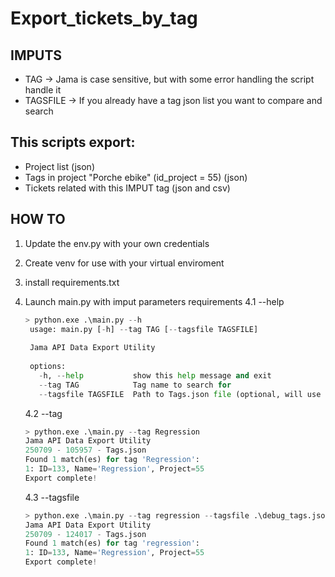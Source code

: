 # Export_tickets_by_tag

<h2>IMPUTS</h2>

- TAG -> Jama is case sensitive, but with some error handling the script handle it
- TAGSFILE -> If you already have a tag json list you want to compare and search



<h2>This scripts export:</h2>

- Project list (json)
- Tags in project "Porche ebike" (id_project = 55) (json)
- Tickets related with this IMPUT tag (json and csv)



<h2>HOW TO</h2>

1. Update the env.py with your own credentials
2. Create venv for use with your virtual enviroment
3. install requirements.txt
4. Launch main.py with imput parameters requirements
   4.1 --help

   ```python
   > python.exe .\main.py --h
    usage: main.py [-h] --tag TAG [--tagsfile TAGSFILE]
    
    Jama API Data Export Utility
    
    options:
      -h, --help           show this help message and exit
      --tag TAG            Tag name to search for
      --tagsfile TAGSFILE  Path to Tags.json file (optional, will use latest if not provided)
   ```
   
   4.2 --tag
   
    ```python
    > python.exe .\main.py --tag Regression
    Jama API Data Export Utility
    250709 - 105957 - Tags.json
    Found 1 match(es) for tag 'Regression':
    1: ID=133, Name='Regression', Project=55
    Export complete!
    ```
   
   4.3 --tagsfile
   
    ```python
    > python.exe .\main.py --tag regression --tagsfile .\debug_tags.json
    Jama API Data Export Utility
    250709 - 124017 - Tags.json
    Found 1 match(es) for tag 'regression':
    1: ID=133, Name='Regression', Project=55
    Export complete!
    ```

